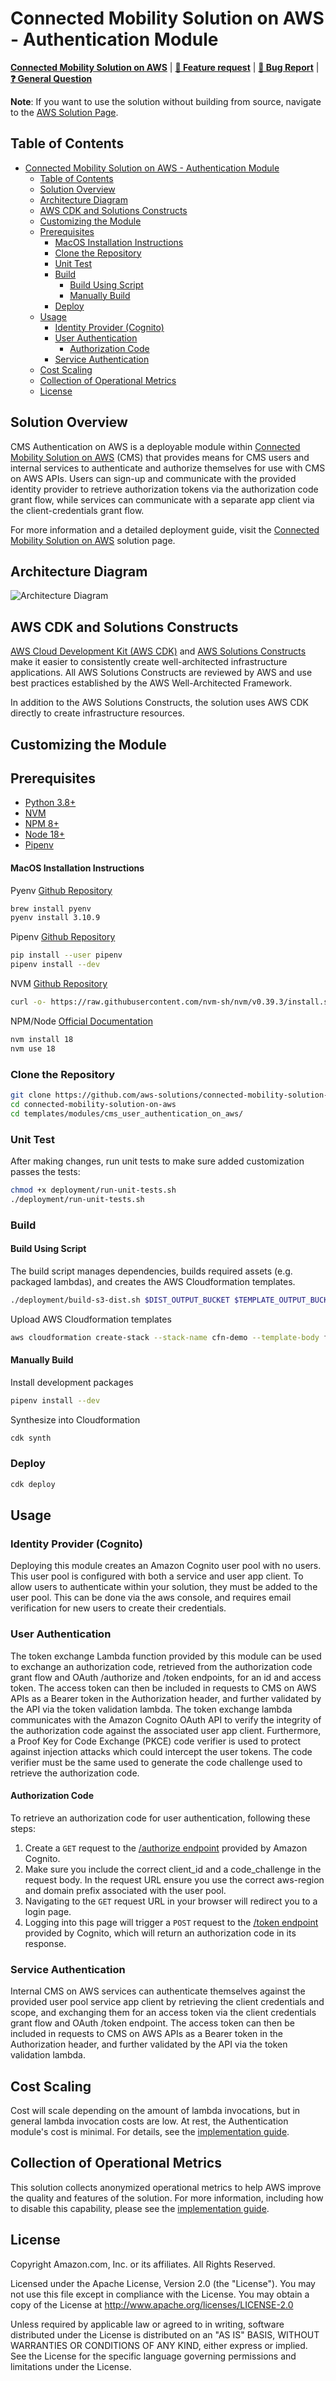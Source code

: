 # Connected Mobility Solution on AWS - Authentication Module

**[Connected Mobility Solution on AWS](https://aws.amazon.com/solutions/implementations/connected-mobility-solution-on-aws/)** | **[🚧 Feature request](https://github.com/aws-solutions/connected-mobility-solution-on-aws/issues/new?assignees=&labels=enhancement&template=feature_request.md&title=)** | **[🐛 Bug Report](https://github.com/aws-solutions/connected-mobility-solution-on-aws/issues/new?assignees=&labels=bug&template=bug_report.md&title=)** | **[❓ General Question](https://github.com/aws-solutions/connected-mobility-solution-on-aws/issues/new?assignees=&labels=question&template=general_question.md&title=)**

**Note**: If you want to use the solution without building from source, navigate to the [AWS Solution Page](https://aws.amazon.com/solutions/implementations/connected-mobility-solution-on-aws/).

## Table of Contents
- [Connected Mobility Solution on AWS - Authentication Module](#connected-mobility-solution-on-aws---authentication-module)
  - [Table of Contents](#table-of-contents)
  - [Solution Overview](#solution-overview)
  - [Architecture Diagram](#architecture-diagram)
  - [AWS CDK and Solutions Constructs](#aws-cdk-and-solutions-constructs)
  - [Customizing the Module](#customizing-the-module)
  - [Prerequisites](#prerequisites)
      - [MacOS Installation Instructions](#macos-installation-instructions)
    - [Clone the Repository](#clone-the-repository)
    - [Unit Test](#unit-test)
    - [Build](#build)
      - [Build Using Script](#build-using-script)
      - [Manually Build](#manually-build)
    - [Deploy](#deploy)
  - [Usage](#usage)
    - [Identity Provider (Cognito)](#identity-provider-cognito)
    - [User Authentication](#user-authentication)
      - [Authorization Code](#authorization-code)
    - [Service Authentication](#service-authentication)
  - [Cost Scaling](#cost-scaling)
  - [Collection of Operational Metrics](#collection-of-operational-metrics)
  - [License](#license)

## Solution Overview
CMS Authentication on AWS is a deployable module within [Connected Mobility Solution on AWS](/README.md)
(CMS) that provides means for CMS users and internal services to authenticate and authorize themselves for
use with CMS on AWS APIs. Users can sign-up and communicate with the provided identity provider to retrieve
authorization tokens via the authorization code grant flow, while services can communicate with a separate app
client via the client-credentials grant flow.

For more information and a detailed deployment guide, visit the
[Connected Mobility Solution on AWS](https://aws.amazon.com/solutions/implementations/connected-mobility-solution-on-aws/)
solution page.

## Architecture Diagram
![Architecture Diagram](./documentation/architecture/diagrams/cms-authentication-architecture-diagram.svg)

## AWS CDK and Solutions Constructs

[AWS Cloud Development Kit (AWS CDK)](https://aws.amazon.com/cdk/) and
[AWS Solutions Constructs](https://aws.amazon.com/solutions/constructs/) make it easier to consistently create
well-architected infrastructure applications. All AWS Solutions Constructs are reviewed by AWS and use best
practices established by the AWS Well-Architected Framework.

In addition to the AWS Solutions Constructs, the solution uses AWS CDK directly to create infrastructure resources.

## Customizing the Module

## Prerequisites

- [Python 3.8+](https://www.python.org/downloads/)
- [NVM](https://github.com/nvm-sh/nvm)
- [NPM 8+](https://docs.npmjs.com/downloading-and-installing-node-js-and-npm)
- [Node 18+](https://docs.npmjs.com/downloading-and-installing-node-js-and-npm)
- [Pipenv](https://pipenv.pypa.io/en/latest/installation.html)

#### MacOS Installation Instructions

Pyenv [Github Repository](https://github.com/pyenv/pyenv)

```bash
brew install pyenv
pyenv install 3.10.9
```

Pipenv [Github Repository](https://github.com/pypa/pipenv)

```bash
pip install --user pipenv
pipenv install --dev
```

NVM [Github Repository](https://github.com/nvm-sh/nvm)

```bash
curl -o- https://raw.githubusercontent.com/nvm-sh/nvm/v0.39.3/install.sh | bash
```

NPM/Node [Official Documentation](https://docs.npmjs.com/downloading-and-installing-node-js-and-npm)

```bash
nvm install 18
nvm use 18
```

### Clone the Repository

```bash
git clone https://github.com/aws-solutions/connected-mobility-solution-on-aws.git
cd connected-mobility-solution-on-aws
cd templates/modules/cms_user_authentication_on_aws/
```

### Unit Test

After making changes, run unit tests to make sure added customization
passes the tests:

```bash
chmod +x deployment/run-unit-tests.sh
./deployment/run-unit-tests.sh
```

### Build

#### Build Using Script

The build script manages dependencies, builds required assets (e.g. packaged lambdas), and creates the
AWS Cloudformation templates.

```bash
./deployment/build-s3-dist.sh $DIST_OUTPUT_BUCKET $TEMPLATE_OUTPUT_BUCKET $SOLUTION_NAME $VERSION
```

Upload AWS Cloudformation templates

```bash
aws cloudformation create-stack --stack-name cfn-demo --template-body file://cfn-demo.yaml
```

#### Manually Build

Install development packages

```bash
pipenv install --dev
```

Synthesize into Cloudformation

```bash
cdk synth
```

### Deploy

```bash
cdk deploy
```

## Usage

### Identity Provider (Cognito)
Deploying this module creates an Amazon Cognito user pool with no users. This user pool is
configured with both a service and user app client. To allow users to authenticate within your
solution, they must be added to the user pool. This can be done via the aws console, and requires
email verification for new users to create their credentials.

### User Authentication
The token exchange Lambda function provided by this module can be used to exchange an authorization
code, retrieved from the authorization code grant flow and OAuth /authorize and /token endpoints,
for an id and access token. The access token can then be included in requests to CMS on AWS APIs
as a Bearer token in the Authorization header, and further validated by the API via the token
validation lambda. The token exchange lambda communicates with the Amazon Cognito OAuth API to verify
the integrity of the authorization code against the associated user app client. Furthermore, a
Proof Key for Code Exchange (PKCE) code verifier is used to protect against injection attacks which
could intercept the user tokens. The code verifier must be the same used to generate the code challenge
used to retrieve the authorization code.

#### Authorization Code
To retrieve an authorization code for user authentication, following these steps:
1. Create a `GET` request to the
[/authorize endpoint](https://docs.aws.amazon.com/cognito/latest/developerguide/authorization-endpoint.html) provided by Amazon Cognito.
1. Make sure you include the correct client_id and a code_challenge in the request body.
In the request URL ensure you use the correct aws-region and domain prefix associated with the user pool.
1. Navigating to the `GET` request URL in your browser will redirect you to a login page.
2. Logging into this page will trigger a `POST` request to the
[/token endpoint](https://docs.aws.amazon.com/cognito/latest/developerguide/token-endpoint.html) provided
by Cognito, which will return an authorization code in its response.

### Service Authentication
Internal CMS on AWS services can authenticate themselves against the provided user pool service app client
by retrieving the client credentials and scope, and exchanging them for an access token via the client
credentials grant flow and OAuth /token endpoint. The access token can then be included in requests to CMS
on AWS APIs as a Bearer token in the Authorization header, and further validated by the API via the token validation lambda.

## Cost Scaling

Cost will scale depending on the amount of lambda invocations, but in general lambda invocation costs
are low. At rest, the Authentication module's cost is minimal. For details, see the
[implementation guide](https://docs.aws.amazon.com/solutions/latest/connected-mobility-solution-on-aws/operational-metrics.html).


## Collection of Operational Metrics

This solution collects anonymized operational metrics to help AWS improve
the quality and features of the solution. For more information, including
how to disable this capability, please see the
[implementation guide](https://docs.aws.amazon.com/solutions/latest/connected-mobility-solution-on-aws/operational-metrics.html).

## License

Copyright Amazon.com, Inc. or its affiliates. All Rights Reserved.

Licensed under the Apache License, Version 2.0 (the "License").
You may not use this file except in compliance with the License.
You may obtain a copy of the License at http://www.apache.org/licenses/LICENSE-2.0

Unless required by applicable law or agreed to in writing, software
distributed under the License is distributed on an "AS IS" BASIS,
WITHOUT WARRANTIES OR CONDITIONS OF ANY KIND, either express or implied.
See the License for the specific language governing permissions and
limitations under the License.
